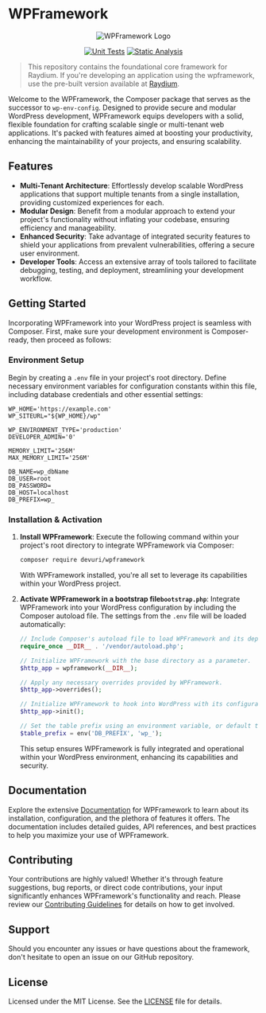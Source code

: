 # WPFramework

<p align="center">
  <img src="https://user-images.githubusercontent.com/4777400/225331174-d5ae1c0e-5ec0-493b-aabc-91c4cc6a14c4.png" alt="WPFramework Logo"/>
</p>

<div align="center">

[![Unit Tests](https://github.com/devuri/wpframework/actions/workflows/unit-tests.yml/badge.svg)](https://github.com/devuri/wpframework/actions/workflows/unit-tests.yml) [![Static Analysis](https://github.com/devuri/wpframework/actions/workflows/static-analysis.yml/badge.svg)](https://github.com/devuri/wpframework/actions/workflows/static-analysis.yml)

</div>

> This repository contains the foundational core framework for Raydium. If you're developing an application using the wpframework, use the pre-built version available at [Raydium](https://github.com/devuri/raydium/).

Welcome to the WPFramework, the Composer package that serves as the successor to `wp-env-config`. Designed to provide secure and modular WordPress development, WPFramework equips developers with a solid, flexible foundation for crafting scalable single or multi-tenant web applications. It's packed with features aimed at boosting your productivity, enhancing the maintainability of your projects, and ensuring scalability.


## Features

- **Multi-Tenant Architecture**: Effortlessly develop scalable WordPress applications that support multiple tenants from a single installation, providing customized experiences for each.
- **Modular Design**: Benefit from a modular approach to extend your project's functionality without inflating your codebase, ensuring efficiency and manageability.
- **Enhanced Security**: Take advantage of integrated security features to shield your applications from prevalent vulnerabilities, offering a secure user environment.
- **Developer Tools**: Access an extensive array of tools tailored to facilitate debugging, testing, and deployment, streamlining your development workflow.

## Getting Started

Incorporating WPFramework into your WordPress project is seamless with Composer. First, make sure your development environment is Composer-ready, then proceed as follows:

### Environment Setup

Begin by creating a `.env` file in your project's root directory. Define necessary environment variables for configuration constants within this file, including database credentials and other essential settings:

```shell
WP_HOME='https://example.com'
WP_SITEURL="${WP_HOME}/wp"

WP_ENVIRONMENT_TYPE='production'
DEVELOPER_ADMIN='0'

MEMORY_LIMIT='256M'
MAX_MEMORY_LIMIT='256M'

DB_NAME=wp_dbName
DB_USER=root
DB_PASSWORD=
DB_HOST=localhost
DB_PREFIX=wp_
```

### Installation & Activation

1. **Install WPFramework**:
   Execute the following command within your project's root directory to integrate WPFramework via Composer:

   ```bash
   composer require devuri/wpframework
   ```

   With WPFramework installed, you're all set to leverage its capabilities within your WordPress project.

2. **Activate WPFramework in a bootstrap file`bootstrap.php`**:
   Integrate WPFramework into your WordPress configuration by including the Composer autoload file. The settings from the `.env` file will be loaded automatically:

   ```php
   // Include Composer's autoload file to load WPFramework and its dependencies.
   require_once __DIR__ . '/vendor/autoload.php';

   // Initialize WPFramework with the base directory as a parameter.
   $http_app = wpframework(__DIR__);

   // Apply any necessary overrides provided by WPFramework.
   $http_app->overrides();

   // Initialize WPFramework to hook into WordPress with its configurations and tools.
   $http_app->init();

   // Set the table prefix using an environment variable, or default to 'wp_' if not set.
   $table_prefix = env('DB_PREFIX', 'wp_');
   ```

   This setup ensures WPFramework is fully integrated and operational within your WordPress environment, enhancing its capabilities and security.


## Documentation

Explore the extensive [Documentation](#) for WPFramework to learn about its installation, configuration, and the plethora of features it offers. The documentation includes detailed guides, API references, and best practices to help you maximize your use of WPFramework.

## Contributing

Your contributions are highly valued! Whether it's through feature suggestions, bug reports, or direct code contributions, your input significantly enhances WPFramework's functionality and reach. Please review our [Contributing Guidelines](#) for details on how to get involved.

## Support

Should you encounter any issues or have questions about the framework, don't hesitate to open an issue on our GitHub repository.

## License

Licensed under the MIT License. See the [LICENSE](LICENSE) file for details.
